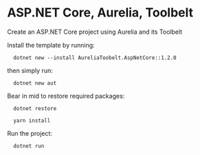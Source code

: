 # ASP.NET Core, Aurelia, Toolbelt
Create an ASP.NET Core project using Aurelia and its Toolbelt

Install the template by running:
```shell
  dotnet new --install AureliaToobelt.AspNetCore::1.2.0
```

then simply run: 

```shell
  dotnet new aut
```

Bear in mid to restore required packages:

```shell
  dotnet restore  
```
```shell
  yarn install
```

Run the project:

```shell
  dotnet run
```
